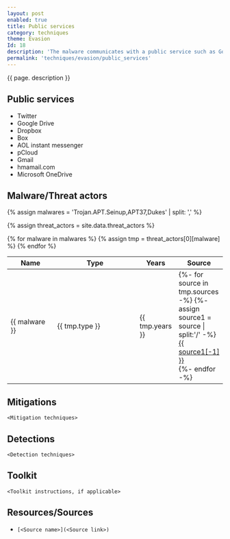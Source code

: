 ```yaml
---
layout: post
enabled: true
title: Public services
category: techniques
theme: Evasion
Id: 18
description: 'The malware communicates with a public service such as Google or Dropbox. These services can be used for the staging of malware or C2 communication.'
permalink: 'techniques/evasion/public_services'
---
```

{{ page. description }}


## Public services

* Twitter
* Google Drive
* Dropbox
* Box
* AOL instant messenger
* pCloud
* Gmail
* hmamail.com
* Microsoft OneDrive

## Malware/Threat actors

{% assign malwares = 'Trojan.APT.Seinup,APT37,Dukes' | split: ',' %}

{% assign threat_actors = site.data.threat_actors %}

<div class="threat-actor-table">
<table>
    <colgroup>
        <col width="30%" />
        <col width="70%" />
    </colgroup>
    <thead>
        <tr class="header">
            <th>Name</th>
            <th>Type</th>
            <th>Years</th>
            <th>Source</th>
        </tr>
    </thead>
    <tbody>
        {% for malware in malwares %}
        <tr>
        {% assign tmp = threat_actors[0][malware] %}
            <td markdown="span">{{ malware }}</td>
            <td markdown="span">{{ tmp.type }}</td>
            <td markdown="span">{{ tmp.years }}</td>
            <td markdown="span">
                {%- for source in tmp.sources -%}
                    {%- assign source1 = source | split:'/' -%}
                    <a href="{{ source }}">{{ source1[-1] }}</a><br>
                {%- endfor -%}
            </td>
        </tr>
        {% endfor %}
    </tbody>
</table>
</div>

## Mitigations

`<Mitigation techniques>`

## Detections

`<Detection techniques>`

## Toolkit

`<Toolkit instructions, if applicable>`

## Resources/Sources

* `[<Source name>](<Source link>)`
